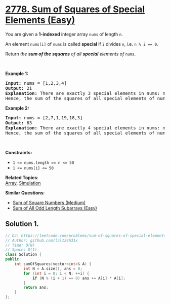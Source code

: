 # [2778. Sum of Squares of Special Elements  (Easy)](https://leetcode.com/problems/sum-of-squares-of-special-elements)

<p>You are given a <strong>1-indexed</strong> integer array <code>nums</code> of length <code>n</code>.</p>
<p>An element <code>nums[i]</code> of <code>nums</code> is called <strong>special</strong> if <code>i</code> divides <code>n</code>, i.e. <code>n % i == 0</code>.</p>
<p>Return <em>the <strong>sum of the squares</strong> of all <strong>special</strong> elements of </em><code>nums</code>.</p>
<p>&nbsp;</p>
<p><strong class="example">Example 1:</strong></p>
<pre><strong>Input:</strong> nums = [1,2,3,4]
<strong>Output:</strong> 21
<strong>Explanation:</strong> There are exactly 3 special elements in nums: nums[1] since 1 divides 4, nums[2] since 2 divides 4, and nums[4] since 4 divides 4. 
Hence, the sum of the squares of all special elements of nums is nums[1] * nums[1] + nums[2] * nums[2] + nums[4] * nums[4] = 1 * 1 + 2 * 2 + 4 * 4 = 21.  
</pre>
<p><strong class="example">Example 2:</strong></p>
<pre><strong>Input:</strong> nums = [2,7,1,19,18,3]
<strong>Output:</strong> 63
<strong>Explanation:</strong> There are exactly 4 special elements in nums: nums[1] since 1 divides 6, nums[2] since 2 divides 6, nums[3] since 3 divides 6, and nums[6] since 6 divides 6. 
Hence, the sum of the squares of all special elements of nums is nums[1] * nums[1] + nums[2] * nums[2] + nums[3] * nums[3] + nums[6] * nums[6] = 2 * 2 + 7 * 7 + 1 * 1 + 3 * 3 = 63. 
</pre>
<p>&nbsp;</p>
<p><strong>Constraints:</strong></p>
<ul>
	<li><code>1 &lt;= nums.length == n &lt;= 50</code></li>
	<li><code>1 &lt;= nums[i] &lt;= 50</code></li>
</ul>

**Related Topics**:  
[Array](https://leetcode.com/tag/array/), [Simulation](https://leetcode.com/tag/simulation/)

**Similar Questions**:
* [Sum of Square Numbers (Medium)](https://leetcode.com/problems/sum-of-square-numbers/)
* [Sum of All Odd Length Subarrays (Easy)](https://leetcode.com/problems/sum-of-all-odd-length-subarrays/)

## Solution 1.

```cpp
// OJ: https://leetcode.com/problems/sum-of-squares-of-special-elements
// Author: github.com/lzl124631x
// Time: O(N)
// Space: O(1)
class Solution {
public:
    int sumOfSquares(vector<int>& A) {
        int N = A.size(), ans = 0;
        for (int i = 0; i < N; ++i) {
            if (N % (i + 1) == 0) ans += A[i] * A[i];
        }
        return ans;
    }
};
```